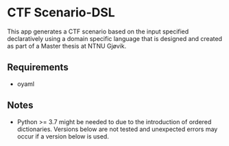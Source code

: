 # CTF Scenario-DSL
This app generates a CTF scenario based on the input specified declaratively using a domain specific language that is designed and created as part of a Master thesis at NTNU Gjøvik.

## Requirements
* oyaml

## Notes
* Python >= 3.7 might be needed to due to the introduction of ordered dictionaries. Versions below are not tested and unexpected errors may occur if a version below is used.

